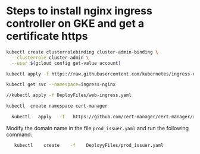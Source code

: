 # Steps to install nginx ingress controller on GKE and get a certificate https

```bash
kubectl create clusterrolebinding cluster-admin-binding \
  --clusterrole cluster-admin \
  --user $(gcloud config get-value account)
```

```bash
kubectl apply -f https://raw.githubusercontent.com/kubernetes/ingress-nginx/controller-v1.11.1/deploy/static/provider/cloud/deploy.yaml
```

```bash
kubectl get svc --namespace=ingress-nginx
```

```bash
//kubectl apply -f DeployFiles/web-ingress.yaml
```

 ```bash
 kubectl  create namespace cert-manager
```
```bash
  kubectl   apply   -f   https://github.com/cert-manager/cert-manager/releases/download/v1.15.2/cert-manager.yaml
```

Modify the domain name in the file `prod_issuer.yaml` and run the following command:

```bash
   kubectl    create    -f    DeployyFiles/prod_issuer.yaml
```